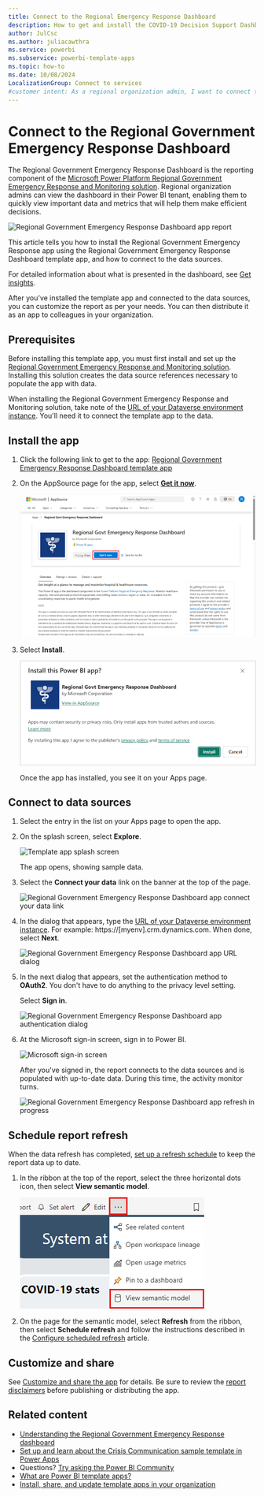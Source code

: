 ```yaml
---
title: Connect to the Regional Emergency Response Dashboard
description: How to get and install the COVID-19 Decision Support Dashboard for regional emergency response template app, and how to connect to data
author: JulCsc
ms.author: juliacawthra
ms.service: powerbi
ms.subservice: powerbi-template-apps
ms.topic: how-to
ms.date: 10/08/2024
LocalizationGroup: Connect to services
#customer intent: As a regional organization admin, I want to connect to the Regional Government Emergency Response Dashboard so that I can quickly view important data and metrics to make efficient decisions.
---
```

# Connect to the Regional Government Emergency Response Dashboard
The Regional Government Emergency Response Dashboard is the reporting component of the [Microsoft Power Platform Regional Government Emergency Response and Monitoring solution](/powerapps/sample-apps/regional-emergency-response/overview). Regional organization admins can view the dashboard in their Power BI tenant, enabling them to quickly view important data and metrics that will help them make efficient decisions.

![Regional Government Emergency Response Dashboard app report](media/service-connect-to-regional-emergency-response/service-regional-emergency-response-app-report.png)

This article tells you how to install the Regional Government Emergency Response app using the Regional Government Emergency Response Dashboard template app, and how to connect to the data sources.

For detailed information about what is presented in the dashboard, see [Get insights](/powerapps/sample-apps/regional-emergency-response/portals-admin-reporting#get-insights).

After you've installed the template app and connected to the data sources, you can customize the report as per your needs. You can then distribute it as an app to colleagues in your organization.

## Prerequisites

Before installing this template app, you must first install and set up the [Regional Government Emergency Response and Monitoring solution](/powerapps/sample-apps/regional-emergency-response/deploy). Installing this solution creates the data source references necessary to populate the app with data.

When installing the Regional Government Emergency Response and Monitoring solution, take note of the [URL of your Dataverse environment instance](/powerapps/sample-apps/regional-emergency-response/deploy#step-5-configure-and-publish-power-bi-dashboard). You'll need it to connect the template app to the data.

## Install the app

1. Click the following link to get to the app: [Regional Government Emergency Response Dashboard template app](https://appsource.microsoft.com/product/power-bi/powerapps_cxo.regional_response)

1. On the AppSource page for the app, select [**Get it now**](https://appsource.microsoft.com/product/power-bi/powerapps_cxo.regional_response).

    [![Regional Government Emergency Response Dashboard app in AppSource](media/service-connect-to-regional-emergency-response/service-regional-emergency-response-app-appsource-get-it-now.png)](https://appsource.microsoft.com/product/power-bi/powerapps_cxo.regional_response)

1. Select **Install**.

    ![Install the Regional Government Emergency Response Dashboard app](media/service-connect-to-regional-emergency-response/service-regional-emergency-response-select-install.png)

    Once the app has installed, you see it on your Apps page.

## Connect to data sources

1. Select the entry in the list on your Apps page to open the app.

1. On the splash screen, select **Explore**.

   ![Template app splash screen](media/service-connect-to-regional-emergency-response/service-regional-emergency-response-app-splash-screen.png)

   The app opens, showing sample data.

1. Select the **Connect your data** link on the banner at the top of the page.

   ![Regional Government Emergency Response Dashboard app connect your data link](media/service-connect-to-regional-emergency-response/service-regional-emergency-response-app-connect-data.png)

1. In the dialog that appears, type the [URL of your Dataverse environment instance](/powerapps/sample-apps/emergency-response/deploy-configure#publish-the-power-bi-dashboard). For example: https://[myenv].crm.dynamics.com. When done, select **Next**.

   ![Regional Government Emergency Response Dashboard app URL dialog](media/service-connect-to-regional-emergency-response/service-regional-emergency-response-app-url-dialog.png)

1. In the next dialog that appears, set the authentication method to **OAuth2**. You don't have to do anything to the privacy level setting.

   Select **Sign in**.

   ![Regional Government Emergency Response Dashboard app authentication dialog](media/service-connect-to-regional-emergency-response/service-regional-emergency-response-app-authentication-dialog.png)

1. At the Microsoft sign-in screen, sign in to Power BI.

   ![Microsoft sign-in screen](media/service-connect-to-regional-emergency-response/service-regional-emergency-response-app-microsoft-login.png)

   After you've signed in, the report connects to the data sources and is populated with up-to-date data. During this time, the activity monitor turns.

   ![Regional Government Emergency Response Dashboard app refresh in progress](media/service-connect-to-regional-emergency-response/service-regional-emergency-response-app-refresh-monitor.png)

## Schedule report refresh

When the data refresh has completed, [set up a refresh schedule](../connect-data/refresh-scheduled-refresh.md) to keep the report data up to date.

1. In the ribbon at the top of the report, select the three horizontal dots icon, then select **View semantic model**.

   ![View semantic model menu command](media/service-connect-to-regional-emergency-response/service-regional-emergency-response-app-menu.png)

1. On the page for the semantic model, select **Refresh** from the ribbon, then select **Schedule refresh** and follow the instructions described in the [Configure scheduled refresh](../connect-data/refresh-scheduled-refresh.md) article.

## Customize and share

See [Customize and share the app](../connect-data/service-template-apps-install-distribute.md#customize-and-share-the-app) for details. Be sure to review the [report disclaimers](/powerapps/sample-apps/regional-emergency-response/overview#disclaimer) before publishing or distributing the app.

## Related content

* [Understanding the Regional Government Emergency Response dashboard](/powerapps/sample-apps/regional-emergency-response/portals-admin-reporting#get-insights)
* [Set up and learn about the Crisis Communication sample template in Power Apps](/powerapps/maker/canvas-apps/sample-crisis-communication-app)
* Questions? [Try asking the Power BI Community](https://community.powerbi.com/)
* [What are Power BI template apps?](../connect-data/service-template-apps-overview.md)
* [Install, share, and update template apps in your organization](../connect-data/service-template-apps-install-distribute.md)
